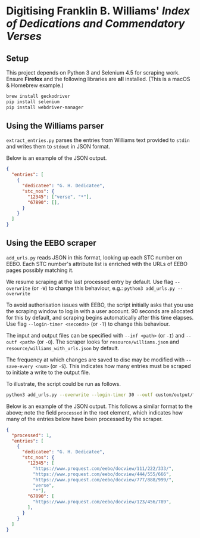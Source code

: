 # Digitising Franklin B. Williams' *Index of Dedications and Commendatory Verses*

## Setup

This project depends on Python 3 and Selenium 4.5 for scraping work. Ensure **Firefox** and the following libraries are **all** installed. (This is a macOS & Homebrew example.)

```Bash
brew install geckodriver
pip install selenium
pip install webdriver-manager
```

## Using the Williams parser

`extract_entries.py` parses the entries from Williams text provided to `stdin` and writes them to `stdout` in JSON format.

Below is an example of the JSON output.

```JSON
{
  "entries": [
    {
      "dedicatee": "G. H. Dedicatee",
      "stc_nos": {
        "12345": ["verse", "*"],
        "67890": [],
      }
    }
  ]
}
```

## Using the EEBO scraper

`add_urls.py` reads JSON in this format, looking up each STC number on EEBO. Each STC number's attribute list is enriched with the URLs of EEBO pages possibly matching it.

We resume scraping at the last processed entry by default. Use flag `--overwrite` (or `-W`) to change this behaviour, e.g.: `python3 add_urls.py --overwrite`

To avoid authorisation issues with EEBO, the script initially asks that you use the scraping window to log in with a user account. 90 seconds are allocated for this by default, and scraping begins automatically after this time elapses. Use flag `--login-timer <seconds>` (or `-T`) to change this behaviour.

The input and output files can be specified with `--inf <path>` (or `-I`) and `--outf <path>` (or `-O`). The scraper looks for `resource/williams.json` and `resource/williams_with_urls.json` by default.

The frequency at which changes are saved to disc may be modified with `--save-every <num>` (or `-S`). This indicates how many entries must be scraped to initiate a write to the output file.

To illustrate, the script could be run as follows.

```Bash
python3 add_urls.py --overwrite --login-timer 30 --outf custom/output/file.json --save-every 10
```

Below is an example of the JSON output. This follows a similar format to the above; note the field `processed` in the root element, which indicates how many of the entries below have been processed by the scraper.

```JSON
{
  "processed": 1,
  "entries": [
    {
      "dedicatee": "G. H. Dedicatee",
      "stc_nos": {
        "12345": [
          "https://www.proquest.com/eebo/docview/111/222/333/",
          "https://www.proquest.com/eebo/docview/444/555/666",
          "https://www.proquest.com/eebo/docview/777/888/999/",
          "verse",
          "*"],
        "67890": [
          "https://www.proquest.com/eebo/docview/123/456/789",
        ],
      }
    }
  ]
}
```
